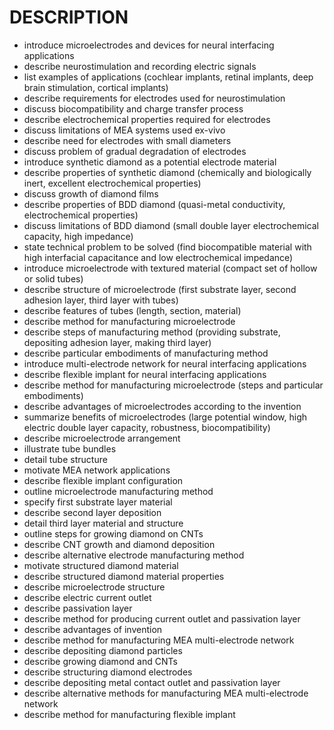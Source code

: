 # DESCRIPTION

- introduce microelectrodes and devices for neural interfacing applications
- describe neurostimulation and recording electric signals
- list examples of applications (cochlear implants, retinal implants, deep brain stimulation, cortical implants)
- describe requirements for electrodes used for neurostimulation
- discuss biocompatibility and charge transfer process
- describe electrochemical properties required for electrodes
- discuss limitations of MEA systems used ex-vivo
- describe need for electrodes with small diameters
- discuss problem of gradual degradation of electrodes
- introduce synthetic diamond as a potential electrode material
- describe properties of synthetic diamond (chemically and biologically inert, excellent electrochemical properties)
- discuss growth of diamond films
- describe properties of BDD diamond (quasi-metal conductivity, electrochemical properties)
- discuss limitations of BDD diamond (small double layer electrochemical capacity, high impedance)
- state technical problem to be solved (find biocompatible material with high interfacial capacitance and low electrochemical impedance)
- introduce microelectrode with textured material (compact set of hollow or solid tubes)
- describe structure of microelectrode (first substrate layer, second adhesion layer, third layer with tubes)
- describe features of tubes (length, section, material)
- describe method for manufacturing microelectrode
- describe steps of manufacturing method (providing substrate, depositing adhesion layer, making third layer)
- describe particular embodiments of manufacturing method
- introduce multi-electrode network for neural interfacing applications
- describe flexible implant for neural interfacing applications
- describe method for manufacturing microelectrode (steps and particular embodiments)
- describe advantages of microelectrodes according to the invention
- summarize benefits of microelectrodes (large potential window, high electric double layer capacity, robustness, biocompatibility)
- describe microelectrode arrangement
- illustrate tube bundles
- detail tube structure
- motivate MEA network applications
- describe flexible implant configuration
- outline microelectrode manufacturing method
- specify first substrate layer material
- describe second layer deposition
- detail third layer material and structure
- outline steps for growing diamond on CNTs
- describe CNT growth and diamond deposition
- describe alternative electrode manufacturing method
- motivate structured diamond material
- describe structured diamond material properties
- describe microelectrode structure
- describe electric current outlet
- describe passivation layer
- describe method for producing current outlet and passivation layer
- describe advantages of invention
- describe method for manufacturing MEA multi-electrode network
- describe depositing diamond particles
- describe growing diamond and CNTs
- describe structuring diamond electrodes
- describe depositing metal contact outlet and passivation layer
- describe alternative methods for manufacturing MEA multi-electrode network
- describe method for manufacturing flexible implant

